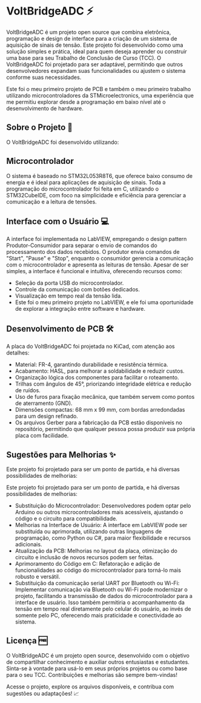 # VoltBridgeADC ⚡
VoltBridgeADC é um projeto open source que combina eletrônica, programação e design de interface para a criação de um sistema de aquisição de sinais de tensão. Este projeto foi desenvolvido como uma solução simples e prática, ideal para quem deseja aprender ou construir uma base para seu Trabalho de Conclusão de Curso (TCC). O VoltBridgeADC foi projetado para ser adaptável, permitindo que outros desenvolvedores expandam suas funcionalidades ou ajustem o sistema conforme suas necessidades.

Este foi o meu primeiro projeto de PCB e também o meu primeiro trabalho utilizando microcontroladores da STMicroelectronics, uma experiência que me permitiu explorar desde a programação em baixo nível até o desenvolvimento de hardware.

## Sobre o Projeto 🚀
O VoltBridgeADC foi desenvolvido utilizando:

## Microcontrolador
O sistema é baseado no STM32L053R8T6, que oferece baixo consumo de energia e é ideal para aplicações de aquisição de sinais. Toda a programação do microcontrolador foi feita em C, utilizando o STM32CubeIDE, com foco na simplicidade e eficiência para gerenciar a comunicação e a leitura de tensões.

## Interface com o Usuário 💻
A interface foi implementada no LabVIEW, empregando o design pattern Produtor-Consumidor para separar o envio de comandos do processamento dos dados recebidos. O produtor envia comandos de "Start", "Pause" e "Stop", enquanto o consumidor gerencia a comunicação com o microcontrolador e apresenta as leituras de tensão. Apesar de ser simples, a interface é funcional e intuitiva, oferecendo recursos como:

- Seleção da porta USB do microcontrolador.
- Controle da comunicação com botões dedicados.
- Visualização em tempo real da tensão lida.
- Este foi o meu primeiro projeto no LabVIEW, e ele foi uma oportunidade de explorar a integração entre software e hardware.

## Desenvolvimento de PCB 🛠️
A placa do VoltBridgeADC foi projetada no KiCad, com atenção aos detalhes:

- Material: FR-4, garantindo durabilidade e resistência térmica.
- Acabamento: HASL, para melhorar a soldabilidade e reduzir custos.
- Organização lógica dos componentes para facilitar o roteamento.
- Trilhas com ângulos de 45°, priorizando integridade elétrica e redução de ruídos.
- Uso de furos para fixação mecânica, que também servem como pontos de aterramento (GND).
- Dimensões compactas: 68 mm x 99 mm, com bordas arredondadas para um design refinado.
- Os arquivos Gerber para a fabricação da PCB estão disponíveis no repositório, permitindo que qualquer pessoa possa produzir sua própria placa com facilidade.

## Sugestões para Melhorias ✨
Este projeto foi projetado para ser um ponto de partida, e há diversas possibilidades de melhorias:


Este projeto foi projetado para ser um ponto de partida, e há diversas possibilidades de melhorias:

- Substituição do Microcontrolador: Desenvolvedores podem optar pelo Arduino ou outros microcontroladores mais acessíveis, ajustando o código e o circuito para compatibilidade.
- Melhorias na Interface de Usuário: A interface em LabVIEW pode ser substituída ou aprimorada, utilizando outras linguagens de programação, como Python ou C#, para maior flexibilidade e recursos adicionais.
- Atualização da PCB: Melhorias no layout da placa, otimização do circuito e inclusão de novos recursos podem ser feitas.
- Aprimoramento do Código em C: Refatoração e adição de funcionalidades ao código do microcontrolador para torná-lo mais robusto e versátil.
- Substituição da comunicação serial UART por Bluetooth ou Wi-Fi: Implementar comunicação via Bluetooth ou Wi-Fi pode modernizar o projeto, facilitando a transmissão de dados do microcontrolador para a interface de usuário. Isso também permitiria o acompanhamento da tensão em tempo real diretamente pelo celular do usuário, ao invés de somente pelo PC, oferecendo mais praticidade e conectividade ao sistema.

## Licença 🆓
O VoltBridgeADC é um projeto open source, desenvolvido com o objetivo de compartilhar conhecimento e auxiliar outros entusiastas e estudantes. Sinta-se à vontade para usá-lo em seus próprios projetos ou como base para o seu TCC. Contribuições e melhorias são sempre bem-vindas!

Acesse o projeto, explore os arquivos disponíveis, e contribua com sugestões ou adaptações! 📈
